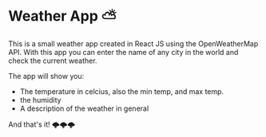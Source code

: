 # Weather App ⛅

This is a small weather app created in React JS using the OpenWeatherMap API.
With this app you can enter the name of any city in the world and check the current weather.

The app will show you:
- The temperature in celcius, also the min temp, and max temp.
- the humidity
- A description of the weather in general


And that's it! 🌩️🌩️🌩️
